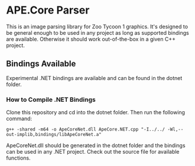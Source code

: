 # APE.Core Parser

This is an image parsing library for Zoo Tycoon 1 graphics. It's designed to be general enough to be used in any project as long as supported bindings are available. Otherwise it should work out-of-the-box in a given C++ project.

## Bindings Available

Experimental .NET bindings are available and can be found in the dotnet folder.

### How to Compile .NET Bindings

Clone this repository and cd into the dotnet folder. Then run the following command:

`g++ -shared -m64 -o ApeCoreNet.dll ApeCore.NET.cpp "-I../../ -Wl,--out-implib,bindings/libApeCoreNet.a"`

ApeCoreNet.dll should be generated in the dotnet folder and the bindings can be used in any .NET project. Check out the source file for available functions.